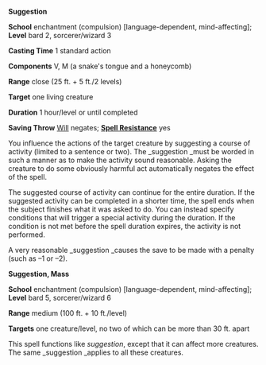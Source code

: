  **Suggestion**

**School** enchantment (compulsion) [language-dependent, mind-affecting]; **Level** bard 2, sorcerer/wizard 3

**Casting Time** 1 standard action

**Components** V, M (a snake's tongue and a honeycomb)

**Range** close (25 ft. + 5 ft./2 levels)

**Target** one living creature

**Duration** 1 hour/level or until completed

**Saving Throw** [Will](../combat#_will) negates; **[Spell Resistance](../glossary#_spell-resistance)** yes

You influence the actions of the target creature by suggesting a course of activity (limited to a sentence or two). The _suggestion _must be worded in such a manner as to make the activity sound reasonable. Asking the creature to do some obviously harmful act automatically negates the effect of the spell.

The suggested course of activity can continue for the entire duration. If the suggested activity can be completed in a shorter time, the spell ends when the subject finishes what it was asked to do. You can instead specify conditions that will trigger a special activity during the duration. If the condition is not met before the spell duration expires, the activity is not performed.

A very reasonable _suggestion _causes the save to be made with a penalty (such as –1 or –2).

**Suggestion, Mass**

**School** enchantment (compulsion) [language-dependent, mind-affecting]; **Level** bard 5, sorcerer/wizard 6

**Range** medium (100 ft. + 10 ft./level)

**Targets** one creature/level, no two of which can be more than 30 ft. apart

This spell functions like _suggestion_, except that it can affect more creatures. The same _suggestion _applies to all these creatures.


